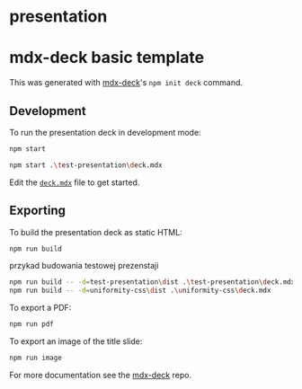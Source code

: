 # presentation

# mdx-deck basic template

This was generated with [mdx-deck][]'s `npm init deck` command.

## Development

To run the presentation deck in development mode:

```sh
npm start

npm start .\test-presentation\deck.mdx
```

Edit the [`deck.mdx`](deck.mdx) file to get started.

## Exporting

To build the presentation deck as static HTML:

```sh
npm run build
```

przykad budowania testowej prezenstaji
```sh
npm run build -- -d=test-presentation\dist .\test-presentation\deck.mdx
npm run build -- -d=uniformity-css\dist .\uniformity-css\deck.mdx
```

To export a PDF:

```sh
npm run pdf
```

To export an image of the title slide:

```sh
npm run image
```

For more documentation see the [mdx-deck][] repo.

[mdx-deck]: https://github.com/jxnblk/mdx-deck
